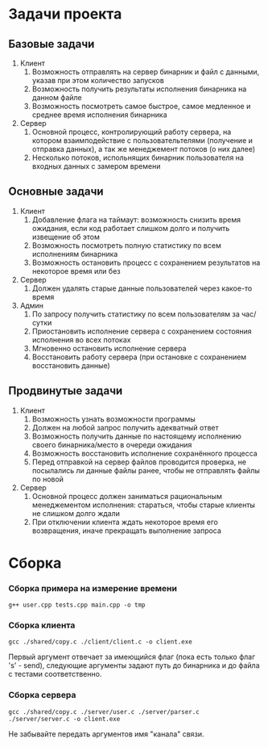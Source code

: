 # Задачи проекта

## Базовые задачи
1. Клиент
    1. Возможность отправлять на сервер бинарник и файл с данными, указав при этом количество запусков
    2. Возможность получить результаты исполнения бинарника на данном файле
    3. Возможность посмотреть самое быстрое, самое медленное и среднее время исполнения бинарника
2. Сервер
    1. Основной процесс, контролирующий работу сервера, на котором взаимподействие с пользовательтелями (получение и отправка данных), а так же менеджемент потоков (о них далее)
    2. Несколько потоков, испольнящих бинарник пользователя на входных данных с замером времени

## Основные задачи
1. Клиент
    1. Добавление флага на таймаут: возможность снизить время ожидания, если код работает слишком долго и получить извещение об этом
    2. Возможность посмотреть полную статистику по всем исполнениям бинарника
    3. Возможность остановить процесс с сохранением результатов на некоторое время или без
2. Сервер
    1. Должен удалять старые данные пользователей через какое-то время
3. Админ
    1. По запросу получить статистику по всем пользователям за час/сутки
    2. Приостановить исполнение сервера с сохранением состояния исполнения во всех потоках
    3. Мгновенно остановить исполнение сервера
    4. Восстановить работу сервера (при остановке с сохранением восстановить данные)

## Продвинутые задачи
1. Клиент
    1. Возможность узнать возможности программы
    2. Должен на любой запрос получить адекватный ответ
    3. Возможность получить данные по настоящему исполнению своего бинарника/место в очереди ожидания
    4. Возможность восстановить исполнение сохранённого процесса
    5. Перед отправкой на сервер файлов проводится проверка, не посылались ли данные файлы ранее, чтобы не отправлять файлы по новой
2. Сервер
    1. Основной процесс должен заниматься рациональным менеджементом исполнения: стараться, чтобы старые клиенты не слишком долго ждали
    2. При отключении клиента ждать некоторое время его возвращения, иначе прекращать выполнение запроса

# Сборка

### Сборка примера на измерение времени

```
g++ user.cpp tests.cpp main.cpp -o tmp
```

### Сборка клиента

```
gcc ./shared/copy.c ./client/client.c -o client.exe
```

Первый аргумент отвечает за имеющийся флаг (пока есть только флаг 's' - send), следующие аргументы задают путь до бинарника и до файла с тестами соответственно.

### Сборка сервера

```
gcc ./shared/copy.c ./server/user.c ./server/parser.c ./server/server.c -o client.exe
```

Не забывайте передать аргументов имя "канала" связи.
